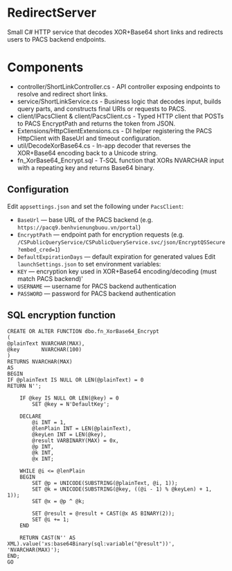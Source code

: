 # RedirectServer

Small C# HTTP service that decodes XOR+Base64 short links and redirects users to PACS backend endpoints.
# Components

- controller/ShortLinkController.cs \- API controller exposing endpoints to resolve and redirect short links.
- service/ShortLinkService.cs \- Business logic that decodes input, builds query parts, and constructs final URIs or requests to PACS.
- client/IPacsClient & client/PacsClient.cs \- Typed HTTP client that POSTs to PACS EncryptPath and returns the token from JSON.
- Extensions/HttpClientExtensions.cs \- DI helper registering the PACS HttpClient with BaseUrl and timeout configuration.
- util/DecodeXorBase64.cs \- In-app decoder that reverses the XOR+Base64 encoding back to a Unicode string.
- fn_XorBase64_Encrypt.sql \- T‑SQL function that XORs NVARCHAR input with a repeating key and returns Base64 binary.

## Configuration
Edit `appsettings.json` and set the following under `PacsClient`:
- `BaseUrl` — base URL of the PACS backend (e.g. `https://pacq9.benhvienungbuou.vn/portal`)
- `EncryptPath` — endpoint path for encryption requests (e.g. `/CSPublicQueryService/CSPublicQueryService.svc/json/EncryptQSSecure?embed_cred=1`)
- `DefaultExpirationDays` — default expiration for generated values
Edit `launchSettings.json` to set environment variables:
- `KEY` — encryption key used in XOR+Base64 encoding/decoding (must match PACS backend)'
- `USERNAME` — username for PACS backend authentication
- `PASSWORD` — password for PACS backend authentication

## SQL encryption function

```
CREATE OR ALTER FUNCTION dbo.fn_XorBase64_Encrypt
(
@plainText NVARCHAR(MAX),
@key       NVARCHAR(100)
)
RETURNS NVARCHAR(MAX)
AS
BEGIN
IF @plainText IS NULL OR LEN(@plainText) = 0
RETURN N'';

    IF @key IS NULL OR LEN(@key) = 0
        SET @key = N'DefaultKey';

    DECLARE
        @i INT = 1,
        @lenPlain INT = LEN(@plainText),
        @keyLen INT = LEN(@key),
        @result VARBINARY(MAX) = 0x,
        @p INT,
        @k INT,
        @x INT;

    WHILE @i <= @lenPlain
    BEGIN
        SET @p = UNICODE(SUBSTRING(@plainText, @i, 1));
        SET @k = UNICODE(SUBSTRING(@key, ((@i - 1) % @keyLen) + 1, 1));
        SET @x = @p ^ @k;

        SET @result = @result + CAST(@x AS BINARY(2));
        SET @i += 1;
    END

    RETURN CAST(N'' AS XML).value('xs:base64Binary(sql:variable("@result"))', 'NVARCHAR(MAX)');
END;
GO
```

